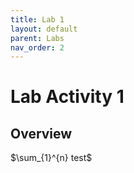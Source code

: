 ```yaml
---
title: Lab 1
layout: default
parent: Labs
nav_order: 2
---
```

# Lab Activity 1
## Overview
$\sum_{1}^{n} test$